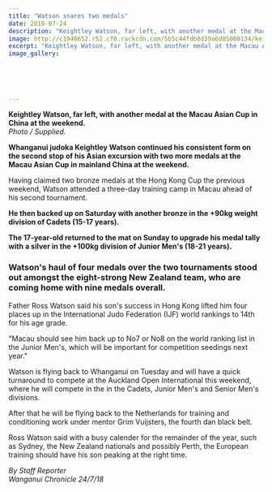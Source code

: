 ```yaml
---
title: "Watson snares two medals"
date: 2018-07-24
description: "Keightley Watson, far left, with another medal at the Macau Asian Cup in China at the weekend..."
image: http://c1940652.r52.cf0.rackcdn.com/5b5c44fdb8d39a6d05000134/keightly-23-JUly.jpg
excerpt: "Keightley Watson, far left, with another medal at the Macau Asian Cup in China at the weekend."
image_gallery:
    
    
    
    
    
---
```


<p><span><strong>Keightley Watson, far left, with another medal at the Macau Asian Cup in China at the weekend.</strong><br /><em>Photo / Supplied.</em></span></p>
<p><strong>Whanganui judoka Keightley Watson continued his consistent form on the second stop of his Asian excursion with two more medals at the Macau Asian Cup in mainland China at the weekend.</strong></p>
<p>Having claimed two bronze medals at the Hong Kong Cup the previous weekend, Watson attended a three-day training camp in Macau ahead of his second tournament.</p>
<p class="element element-paragraph"><strong>He then backed up on Saturday with another bronze in the +90kg weight division of Cadets (15-17 years).</strong></p>
<p class="element element-paragraph"><strong>The 17-year-old returned to the mat on Sunday to upgrade his medal tally with a silver in the +100kg division of Junior Men's (18-21 years).</strong></p>
<h3 class="element element-paragraph">Watson's haul of four medals over the two tournaments stood out amongst the eight-strong New Zealand team, who are coming home with nine medals overall.</h3>
<p class="element element-paragraph">Father Ross Watson said his son's success in Hong Kong lifted him four places up in the International Judo Federation (IJF) world rankings to 14th for his age grade.</p>
<p class="element element-paragraph">"Macau should see him back up to No7 or No8 on the world ranking list in the Junior Men's, which will be important for competition seedings next year."</p>
<p class="element element-paragraph">Watson is flying back to Whanganui on Tuesday and will have a quick turnaround to compete at the Auckland Open International this weekend, where he will compete in the in the Cadets, Junior Men's and Senior Men's divisions.</p>
<p class="element element-paragraph">After that he will be flying back to the Netherlands for training and conditioning work under mentor Grim Vuijsters, the fourth dan black belt.</p>
<p class="element element-paragraph">Ross Watson said with a busy calender for the remainder of the year, such as Sydney, the New Zealand nationals and possibly Perth, the European training should have his son peaking at the right time.</p>
<p class="element element-paragraph"><em>By Staff Reporter</em><br /><em>Wanganui Chronicle 24/7/18</em></p>


